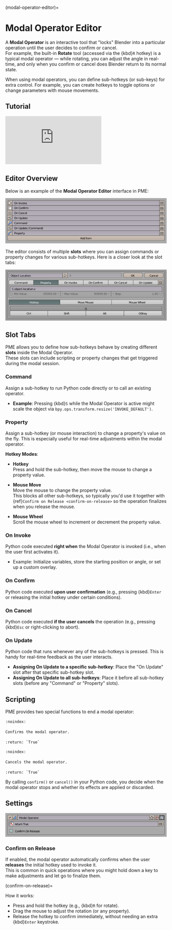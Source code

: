 (modal-operator-editor)=

# Modal Operator Editor

A **Modal Operator** is an interactive tool that "locks" Blender into a particular operation until the user decides to confirm or cancel.  
For example, the built-in **Rotate** tool (accessed via the {kbd}`R` hotkey) is a typical modal operator — while rotating, you can adjust the angle in real-time, and only when you confirm or cancel does Blender return to its normal state.

When using modal operators, you can define sub-hotkeys (or sub-keys) for extra control. For example, you can create hotkeys to toggle options or change parameters with mouse movements.

## Tutorial

<div class="video-container">
    <iframe src="https://www.youtube.com/embed/aDEX5bix384?si=RZ7OFd6Ps8nY0UBQ" frameborder="0" allowfullscreen></iframe>
</div>

## Editor Overview
Below is an example of the **Modal Operator Editor** interface in PME:

![Modal Operator Editor Slots](/_static/images/original/modal/pme_modal_slots.png)

The editor consists of multiple **slots** where you can assign commands or property changes for various sub-hotkeys. Here is a closer look at the slot tabs:

![Modal Operator Slot Tabs](/_static/images/original/modal/pme_modal_tabs.png)

## Slot Tabs
PME allows you to define how sub-hotkeys behave by creating different **slots** inside the Modal Operator.  
These slots can include scripting or property changes that get triggered during the modal session.

### Command
Assign a sub-hotkey to run Python code directly or to call an existing operator.

- **Example**: Pressing {kbd}`S` while the Modal Operator is active might scale the object via `bpy.ops.transform.resize('INVOKE_DEFAULT')`.

### Property
Assign a sub-hotkey (or mouse interaction) to change a property's value on the fly. This is especially useful for real-time adjustments within the modal operator.

**Hotkey Modes**:
   
- **Hotkey**  
  Press and hold the sub-hotkey, then move the mouse to change a property value.
  
- **Mouse Move**  
  Move the mouse to change the property value.  
  This blocks all other sub-hotkeys, so typically you'd use it together with {ref}`Confirm on Release <confirm-on-release>` so the operation finalizes when you release the mouse.

- **Mouse Wheel**  
  Scroll the mouse wheel to increment or decrement the property value.

### On Invoke
Python code executed **right when** the Modal Operator is invoked (i.e., when the user first activates it).

- Example: Initialize variables, store the starting position or angle, or set up a custom overlay.

### On Confirm
Python code executed **upon user confirmation** (e.g., pressing {kbd}`Enter` or releasing the initial hotkey under certain conditions).

### On Cancel
Python code executed **if the user cancels** the operation (e.g., pressing {kbd}`Esc` or right-clicking to abort).

### On Update
Python code that runs whenever any of the sub-hotkeys is pressed. This is handy for real-time feedback as the user interacts.

- **Assigning On Update to a specific sub-hotkey**: Place the "On Update" slot after that specific sub-hotkey slot.  
- **Assigning On Update to all sub-hotkeys**: Place it before all sub-hotkey slots (before any "Command" or "Property" slots).

## Scripting
PME provides two special functions to end a modal operator:  

````{py:function} confirm()
:noindex:

Confirms the modal operator.  

:return: `True`
````

````{py:function} cancel()
:noindex:

Cancels the modal operator.  

:return: `True`
````

By calling `confirm()` or `cancel()` in your Python code, you decide when the modal operator stops and whether its effects are applied or discarded.

## Settings
![Modal Operator Settings](/_static/images/original/modal/pme_modal_settings.png)

### Confirm on Release
If enabled, the modal operator automatically confirms when the user **releases** the initial hotkey used to invoke it.  
This is common in quick operations where you might hold down a key to make adjustments and let go to finalize them.

(confirm-on-release)=

How it works:
- Press and hold the hotkey (e.g., {kbd}`R` for rotate).
- Drag the mouse to adjust the rotation (or any property).
- Release the hotkey to confirm immediately, without needing an extra {kbd}`Enter` keystroke.